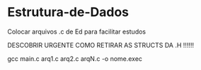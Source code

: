 # Estrutura-de-Dados
Colocar arquivos .c de Ed para facilitar estudos

DESCOBRIR URGENTE COMO RETIRAR AS STRUCTS DA .H !!!!!!

gcc main.c arq1.c arq2.c arqN.c -o nome.exec
